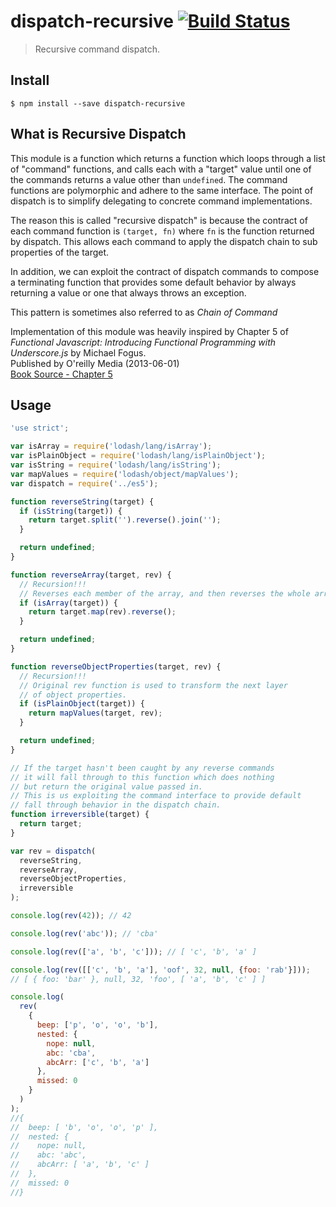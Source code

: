 # dispatch-recursive [![Build Status](https://travis-ci.org/CascadeEnergy/dispatch-recursive.svg?branch=master)](https://travis-ci.org/CascadeEnergy/dispatch-recursive)

> Recursive command dispatch.

## Install

```
$ npm install --save dispatch-recursive
```

## What is Recursive Dispatch

This module is a function which returns a function which loops through a list of "command" functions, and calls
each with a "target" value until one of the commands returns a value other than `undefined`.
The command functions are polymorphic and adhere to the same interface. The point of dispatch
is to simplify delegating to concrete command implementations.

The reason this is called "recursive dispatch" is because the contract of each command function is
`(target, fn)` where `fn` is the function returned by dispatch. This allows each command to apply the dispatch
chain to sub properties of the target.

In addition, we can exploit the contract of dispatch commands to compose a terminating 
function that provides some default behavior by always returning a value or one that always
throws an exception.

This pattern is sometimes also referred to as *Chain of Command*

Implementation of this module was heavily inspired by Chapter 5 of
*Functional Javascript: Introducing Functional Programming with Underscore.js* by Michael Fogus.  
Published by O'reilly Media (2013-06-01)  
[Book Source - Chapter 5](https://github.com/funjs/book-source/blob/master/chapter05.js)

## Usage

```javascript
'use strict';

var isArray = require('lodash/lang/isArray');
var isPlainObject = require('lodash/lang/isPlainObject');
var isString = require('lodash/lang/isString');
var mapValues = require('lodash/object/mapValues');
var dispatch = require('../es5');

function reverseString(target) {
  if (isString(target)) {
    return target.split('').reverse().join('');
  }

  return undefined;
}

function reverseArray(target, rev) {
  // Recursion!!!
  // Reverses each member of the array, and then reverses the whole array.
  if (isArray(target)) {
    return target.map(rev).reverse();
  }

  return undefined;
}

function reverseObjectProperties(target, rev) {
  // Recursion!!!
  // Original rev function is used to transform the next layer
  // of object properties.
  if (isPlainObject(target)) {
    return mapValues(target, rev);
  }

  return undefined;
}

// If the target hasn't been caught by any reverse commands
// it will fall through to this function which does nothing
// but return the original value passed in.
// This is us exploiting the command interface to provide default
// fall through behavior in the dispatch chain.
function irreversible(target) {
  return target;
}

var rev = dispatch(
  reverseString,
  reverseArray,
  reverseObjectProperties,
  irreversible
);

console.log(rev(42)); // 42

console.log(rev('abc')); // 'cba'

console.log(rev(['a', 'b', 'c'])); // [ 'c', 'b', 'a' ]

console.log(rev([['c', 'b', 'a'], 'oof', 32, null, {foo: 'rab'}]));
// [ { foo: 'bar' }, null, 32, 'foo', [ 'a', 'b', 'c' ] ]

console.log(
  rev(
    {
      beep: ['p', 'o', 'o', 'b'],
      nested: {
        nope: null,
        abc: 'cba',
        abcArr: ['c', 'b', 'a']
      },
      missed: 0
    }
  )
);
//{
//  beep: [ 'b', 'o', 'o', 'p' ],
//  nested: {
//    nope: null,
//    abc: 'abc',
//    abcArr: [ 'a', 'b', 'c' ]
//  },
//  missed: 0
//}
```
